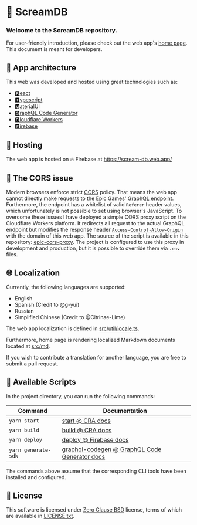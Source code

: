 # 🐨 ScreamDB

### Welcome to the ScreamDB repository.

For user-friendly introduction, please check out the web app's [home page](https://scream-db.web.app/). This document is meant for developers.

## 🚀 App architecture

This web was developed and hosted using great technologies such as:

* [🆁eact](https://reactjs.org/)
* [🆃ypescript](https://www.typescriptlang.org/)
* [🅼aterialUI](https://material-ui.com/)
* [🅶raphQL Code Generator](https://graphql-code-generator.com/)
* [🅲loudflare Workers](https://workers.cloudflare.com/)
* [🅵irebase](https://firebase.google.com/)

## 🏢 Hosting

The web app is hosted on 🔥 Firebase at <https://scream-db.web.app/>

## 🔐 The CORS issue

Modern browsers enforce strict [CORS](https://developer.mozilla.org/en-US/docs/Web/HTTP/CORS) policy. That means the web app cannot directly make requests to the Epic Games' [GraphQL endpoint](https://www.epicgames.com/graphql). Furthermore, the endpoint has a whitelist of valid `Referer` header values, which unfortunately is not possible to set using browser's JavaScript. To overcome these issues I have deployed a simple CORS proxy script on the Cloudflare Workers platform. It redirects all request to the actual GraphQL endpoint but modifies the response header [`Access-Control-Allow-Origin`](https://developer.mozilla.org/en-US/docs/Web/HTTP/Headers/Access-Control-Allow-Origin) with the domain of this web app. The source of the script is available in this repository: [epic-cors-proxy](./workers/epic-cors-proxy.js). The project is configured to use this proxy in development and production, but it is possible to override them via `.env` files.

## 🌐 Localization

Currently, the following languages are supported:
* English
* Spanish (Credit to @g-yui)
* Russian
* Simplified Chinese (Credit to @Citrinae-Lime)

The web app localization is defined in [src/util/locale.ts](./src/util/locale.ts).

Furthermore, home page is rendering localized Markdown documents located at [src/md](./src/md).

If you wish to contribute a translation for another language, you are free to submit a pull request.

## 📜 Available Scripts

In the project directory, you can run the following commands:

| Command             | Documentation                                   |
|---------------------|-------------------------------------------------|
| `yarn start`        | [start @ CRA docs]                              |
| `yarn build`        | [build @ CRA docs]                              |
| `yarn deploy`       | [deploy @ Firebase docs]                        |
| `yarn generate-sdk` | [graphql-codegen @ GraphQL Code Generator docs] |

The commands above assume that the corresponding CLI tools have been installed and configured.

## 📄 License
This software is licensed under [Zero Clause BSD](https://choosealicense.com/licenses/0bsd/) license, terms of which are available in [LICENSE.txt](./LICENSE.txt).

[start @ CRA docs]: https://github.com/facebook/create-react-app#npm-start-or-yarn-start                                   
[build @ CRA docs]: https://github.com/facebook/create-react-app#npm-run-build-or-yarn-build                               
[deploy @ Firebase docs]: https://firebase.google.com/docs/cli#deployment                                                  
[graphql-codegen @ GraphQL Code Generator docs]: https://graphql-code-generator.com/docs/plugins/typescript-graphql-request
